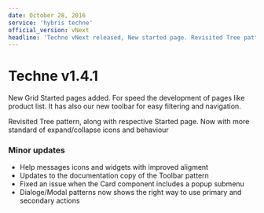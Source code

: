 ```yaml
---
date: October 28, 2016
service: 'hybris techne'
official_version: vNext
headline: 'Techne vNext released, New started page. Revisited Tree pattern.'
---
```


<h1>Techne v1.4.1</h1>
<p>New Grid Started pages added. For speed the development of pages like product list. It has also our new toolbar for easy filtering and navigation.</p>
<p>Revisited Tree pattern, along with respective Started page. Now with more standard of expand/collapse icons and behaviour</b>

<h3>Minor updates</h3>
<ul>
	<li>Help messages icons and widgets with improved aligment</li>
	<li>Updates to the documentation copy of the Toolbar pattern</li>
    <li>Fixed an issue when the Card component includes a popup submenu</li>
    <li>Dialoge/Modal patterns now shows the right way to use primary and secondary actions</li>
</ul>

